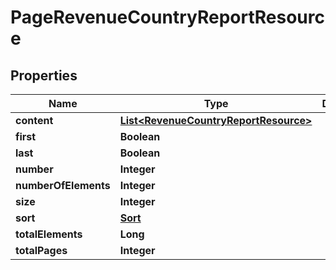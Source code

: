 
# PageRevenueCountryReportResource

## Properties
Name | Type | Description | Notes
------------ | ------------- | ------------- | -------------
**content** | [**List&lt;RevenueCountryReportResource&gt;**](RevenueCountryReportResource.md) |  |  [optional]
**first** | **Boolean** |  |  [optional]
**last** | **Boolean** |  |  [optional]
**number** | **Integer** |  |  [optional]
**numberOfElements** | **Integer** |  |  [optional]
**size** | **Integer** |  |  [optional]
**sort** | [**Sort**](Sort.md) |  |  [optional]
**totalElements** | **Long** |  |  [optional]
**totalPages** | **Integer** |  |  [optional]



